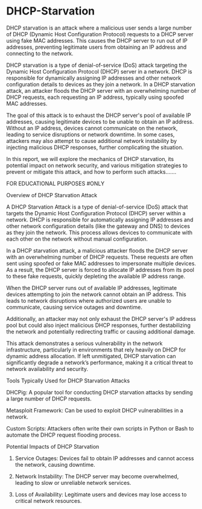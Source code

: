 # DHCP-Starvation
DHCP starvation is an attack where a malicious user sends a large number of DHCP (Dynamic Host Configuration Protocol) requests to a DHCP server using fake MAC addresses. This causes the DHCP server to run out of IP addresses, preventing legitimate users from obtaining an IP address and connecting to the network. 

DHCP starvation is a type of denial-of-service (DoS) attack targeting the Dynamic Host Configuration Protocol (DHCP) server in a network. DHCP is responsible for dynamically assigning IP addresses and other network configuration details to devices as they join a network. In a DHCP starvation attack, an attacker floods the DHCP server with an overwhelming number of DHCP requests, each requesting an IP address, typically using spoofed MAC addresses.

The goal of this attack is to exhaust the DHCP server's pool of available IP addresses, causing legitimate devices to be unable to obtain an IP address. Without an IP address, devices cannot communicate on the network, leading to service disruptions or network downtime. In some cases, attackers may also attempt to cause additional network instability by injecting malicious DHCP responses, further complicating the situation.

In this report, we will explore the mechanics of DHCP starvation, its potential impact on network security, and various mitigation strategies to prevent or mitigate this attack, and how to perform such attacks....... 

FOR EDUCATIONAL PURPOSES #ONLY

Overview of DHCP Starvation Attack

A DHCP Starvation Attack is a type of denial-of-service (DoS) attack that targets the Dynamic Host Configuration Protocol (DHCP) server within a network. DHCP is responsible for automatically assigning IP addresses and other network configuration details (like the gateway and DNS) to devices as they join the network. This process allows devices to communicate with each other on the network without manual configuration.

In a DHCP starvation attack, a malicious attacker floods the DHCP server with an overwhelming number of DHCP requests. These requests are often sent using spoofed or fake MAC addresses to impersonate multiple devices. As a result, the DHCP server is forced to allocate IP addresses from its pool to these fake requests, quickly depleting the available IP address range.

When the DHCP server runs out of available IP addresses, legitimate devices attempting to join the network cannot obtain an IP address. This leads to network disruptions where authorized users are unable to communicate, causing service outages and downtime.

Additionally, an attacker may not only exhaust the DHCP server's IP address pool but could also inject malicious DHCP responses, further destabilizing the network and potentially redirecting traffic or causing additional damage.

This attack demonstrates a serious vulnerability in the network infrastructure, particularly in environments that rely heavily on DHCP for dynamic address allocation. If left unmitigated, DHCP starvation can significantly degrade a network’s performance, making it a critical threat to network availability and security.

Tools Typically Used for DHCP Starvation Attacks

DHCPig: A popular tool for conducting DHCP starvation attacks by sending a large number of DHCP requests.

Metasploit Framework: Can be used to exploit DHCP vulnerabilities in a network.

Custom Scripts: Attackers often write their own scripts in Python or Bash to automate the DHCP request flooding process.


Potential Impacts of DHCP Starvation

1. Service Outages: Devices fail to obtain IP addresses and cannot access the network, causing downtime.


2. Network Instability: The DHCP server may become overwhelmed, leading to slow or unreliable network services.


3. Loss of Availability: Legitimate users and devices may lose access to critical network resources.
